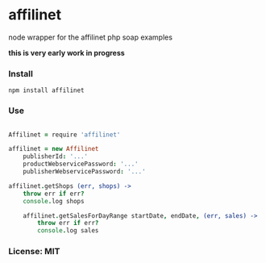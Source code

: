 # affilinet

node wrapper for the affilinet php soap examples

**this is very early work in progress**

### Install

    npm install affilinet

### Use

```coffeescript

Affilinet = require 'affilinet'

affilinet = new Affilinet
    publisherId: '...'
    productWebservicePassword: '...'
    publisherWebservicePassword: '...'

affilinet.getShops (err, shops) ->
    throw err if err?
    console.log shops

    affilinet.getSalesForDayRange startDate, endDate, (err, sales) ->
        throw err if err?
        console.log sales
```

### License: MIT
